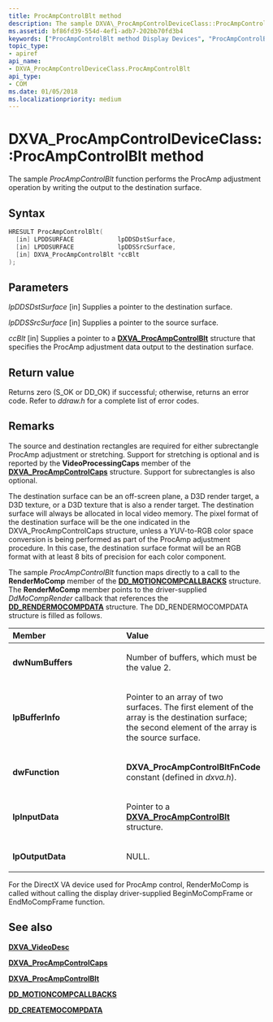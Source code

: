 ```yaml
---
title: ProcAmpControlBlt method
description: The sample DXVA\_ProcAmpControlDeviceClass::ProcAmpControlBlt function performs the ProcAmp adjustment operation by writing the output to the destination surface.
ms.assetid: bf86fd39-554d-4ef1-adb7-202bb70fd3b4
keywords: ["ProcAmpControlBlt method Display Devices", "ProcAmpControlBlt method Display Devices , DXVA_ProcAmpControlDeviceClass interface", "DXVA_ProcAmpControlDeviceClass interface Display Devices , ProcAmpControlBlt method"]
topic_type:
- apiref
api_name:
- DXVA_ProcAmpControlDeviceClass.ProcAmpControlBlt
api_type:
- COM
ms.date: 01/05/2018
ms.localizationpriority: medium
---
```


# DXVA\_ProcAmpControlDeviceClass::ProcAmpControlBlt method


The sample *ProcAmpControlBlt* function performs the ProcAmp adjustment operation by writing the output to the destination surface.

Syntax
------

```cpp
HRESULT ProcAmpControlBlt(
  [in] LPDDSURFACE            lpDDSDstSurface,
  [in] LPDDSURFACE            lpDDSSrcSurface,
  [in] DXVA_ProcAmpControlBlt *ccBlt
);
```

Parameters
----------

*lpDDSDstSurface* \[in\]
Supplies a pointer to the destination surface.

*lpDDSSrcSurface* \[in\]
Supplies a pointer to the source surface.

*ccBlt* \[in\]
Supplies a pointer to a [**DXVA\_ProcAmpControlBlt**](/windows-hardware/drivers/ddi/dxva/ns-dxva-_dxva_procampcontrolblt) structure that specifies the ProcAmp adjustment data output to the destination surface.

Return value
------------

Returns zero (S\_OK or DD\_OK) if successful; otherwise, returns an error code. Refer to *ddraw.h* for a complete list of error codes.

Remarks
-------

The source and destination rectangles are required for either subrectangle ProcAmp adjustment or stretching. Support for stretching is optional and is reported by the **VideoProcessingCaps** member of the [**DXVA\_ProcAmpControlCaps**](/windows-hardware/drivers/ddi/dxva/ns-dxva-_dxva_procampcontrolcaps) structure. Support for subrectangles is also optional.

The destination surface can be an off-screen plane, a D3D render target, a D3D texture, or a D3D texture that is also a render target. The destination surface will always be allocated in local video memory. The pixel format of the destination surface will be the one indicated in the DXVA\_ProcAmpControlCaps structure, unless a YUV-to-RGB color space conversion is being performed as part of the ProcAmp adjustment procedure. In this case, the destination surface format will be an RGB format with at least 8 bits of precision for each color component.

The sample *ProcAmpControlBlt* function maps directly to a call to the **RenderMoComp** member of the [**DD\_MOTIONCOMPCALLBACKS**](/windows/desktop/api/ddrawint/ns-ddrawint-dd_motioncompcallbacks) structure. The **RenderMoComp** member points to the driver-supplied *DdMoCompRender* callback that references the [**DD\_RENDERMOCOMPDATA**](/windows/desktop/api/ddrawint/ns-ddrawint-_dd_rendermocompdata) structure. The DD\_RENDERMOCOMPDATA structure is filled as follows.

<table>
<colgroup>
<col width="50%" />
<col width="50%" />
</colgroup>
<thead>
<tr class="header">
<th align="left">Member</th>
<th align="left">Value</th>
</tr>
</thead>
<tbody>
<tr class="odd">
<td align="left"><p><strong>dwNumBuffers</strong></p></td>
<td align="left"><p>Number of buffers, which must be the value 2.</p></td>
</tr>
<tr class="even">
<td align="left"><p><strong>lpBufferInfo</strong></p></td>
<td align="left"><p>Pointer to an array of two surfaces. The first element of the array is the destination surface; the second element of the array is the source surface.</p></td>
</tr>
<tr class="odd">
<td align="left"><p><strong>dwFunction</strong></p></td>
<td align="left"><p><strong>DXVA_ProcAmpControlBltFnCode</strong> constant (defined in <em>dxva.h</em>).</p></td>
</tr>
<tr class="even">
<td align="left"><p><strong>lpInputData</strong></p></td>
<td align="left"><p>Pointer to a <a href="/windows-hardware/drivers/ddi/dxva/ns-dxva-_dxva_procampcontrolblt" data-raw-source="[&lt;strong&gt;DXVA_ProcAmpControlBlt&lt;/strong&gt;](/windows-hardware/drivers/ddi/dxva/ns-dxva-_dxva_procampcontrolblt)"><strong>DXVA_ProcAmpControlBlt</strong></a> structure.</p></td>
</tr>
<tr class="odd">
<td align="left"><p><strong>lpOutputData</strong></p></td>
<td align="left"><p>NULL.</p></td>
</tr>
</tbody>
</table>

 

For the DirectX VA device used for ProcAmp control, RenderMoComp is called without calling the display driver-supplied BeginMoCompFrame or EndMoCompFrame function.

## <span id="see_also"></span>See also


[**DXVA\_VideoDesc**](/windows-hardware/drivers/ddi/dxva/ns-dxva-_dxva_videodesc)

[**DXVA\_ProcAmpControlCaps**](/windows-hardware/drivers/ddi/dxva/ns-dxva-_dxva_procampcontrolcaps)

[**DXVA\_ProcAmpControlBlt**](/windows-hardware/drivers/ddi/dxva/ns-dxva-_dxva_procampcontrolblt)

[**DD\_MOTIONCOMPCALLBACKS**](/windows/desktop/api/ddrawint/ns-ddrawint-dd_motioncompcallbacks)

[**DD\_CREATEMOCOMPDATA**](/windows/desktop/api/ddrawint/ns-ddrawint-_dd_createmocompdata)

